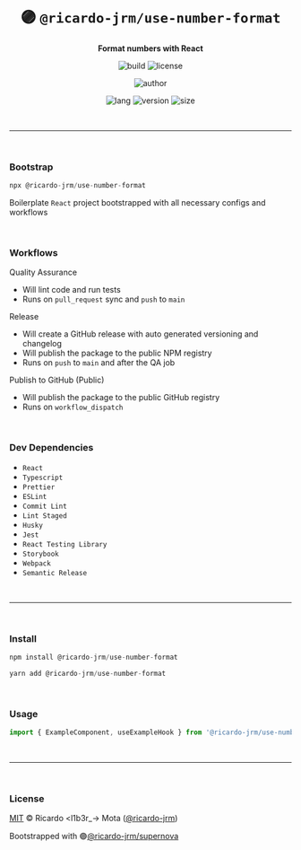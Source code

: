 <div align="center">

# 🟣 `@ricardo-jrm/use-number-format`

<b>Format numbers with React</b>

![build](https://img.shields.io/github/workflow/status/ricardo-jrm/use-number-format/Continuous%20Integration?style=for-the-badge)
![license](https://img.shields.io/github/license/ricardo-jrm/use-number-format?style=for-the-badge)

![author](<https://img.shields.io/badge/Author-Ricardo%20%3Cl1b3r__--%3E%20Mota%20(%40ricardo--jrm)-orange?style=for-the-badge>)

![lang](https://img.shields.io/github/languages/top/ricardo-jrm/use-number-format?style=for-the-badge)
![version](https://img.shields.io/npm/v/@ricardo-jrm/use-number-format?style=for-the-badge)
![size](https://img.shields.io/bundlephobia/min/@ricardo-jrm/use-number-format?style=for-the-badge)

</div>

<br />

---

<br />

### <b>Bootstrap</b>

```ts
npx @ricardo-jrm/use-number-format
```

Boilerplate `React` project bootstrapped with all necessary configs and workflows

<br />

### <b>Workflows</b>

Quality Assurance

- Will lint code and run tests
- Runs on `pull_request` sync and `push` to `main`

Release

- Will create a GitHub release with auto generated versioning and changelog
- Will publish the package to the public NPM registry
- Runs on `push` to `main` and after the QA job

Publish to GitHub (Public)

- Will publish the package to the public GitHub registry
- Runs on `workflow_dispatch`

<br />

### <b>Dev Dependencies</b>

- `React`
- `Typescript`
- `Prettier`
- `ESLint`
- `Commit Lint`
- `Lint Staged`
- `Husky`
- `Jest`
- `React Testing Library`
- `Storybook`
- `Webpack`
- `Semantic Release`

<br />

---

<br />

### <b>Install</b>

```ts
npm install @ricardo-jrm/use-number-format

yarn add @ricardo-jrm/use-number-format
```

<br />

### <b>Usage</b>

```ts
import { ExampleComponent, useExampleHook } from '@ricardo-jrm/use-number-format';
```

<br />

---

<br />

### <b>License</b>

[MIT](https://github.com/ricardo-jrm/use-number-format/blob/main/LICENSE) © Ricardo <l1b3r\_-> Mota ([@ricardo-jrm](https://github.com/ricardo-jrm))

Bootstrapped with 🟣[@ricardo-jrm/supernova](https://github.com/ricardo-jrm/supernova)

<br />

